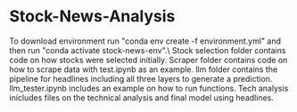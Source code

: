 # Stock-News-Analysis
To download environment run "conda env create -f environment.yml" and then run "conda activate stock-news-env".\\
Stock selection folder contains code on how stocks were selected initially. Scraper folder contains code on how to scrape data with test.ipynb as an example. llm folder contains the pipeline for headlines including all three layers to generate a prediction. llm_tester.ipynb includes an example on how to run functions. Tech analysis inicludes files on the technical analysis and final model using headlines.